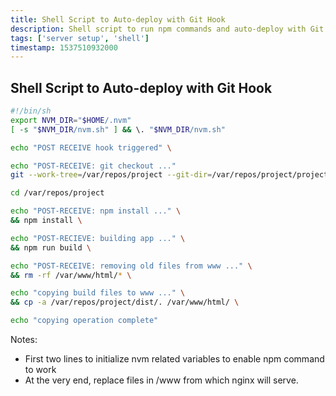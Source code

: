 ```yaml
---
title: Shell Script to Auto-deploy with Git Hook
description: Shell script to run npm commands and auto-deploy with Git Hook
tags: ['server setup', 'shell']
timestamp: 1537510932000
---
```


## Shell Script to Auto-deploy with Git Hook

```sh
#!/bin/sh
export NVM_DIR="$HOME/.nvm"
[ -s "$NVM_DIR/nvm.sh" ] && \. "$NVM_DIR/nvm.sh"

echo "POST RECEIVE hook triggered" \

echo "POST-RECEIVE: git checkout ..."
git --work-tree=/var/repos/project --git-dir=/var/repos/project/project.git checkout -f

cd /var/repos/project

echo "POST-RECEIVE: npm install ..." \
&& npm install \

echo "POST-RECIEVE: building app ..." \
&& npm run build \

echo "POST-RECEIVE: removing old files from www ..." \
&& rm -rf /var/www/html/* \

echo "copying build files to www ..." \
&& cp -a /var/repos/project/dist/. /var/www/html/ \

echo "copying operation complete"
```

Notes:

- First two lines to initialize nvm related variables to enable npm command to work
- At the very end, replace files in /www from which nginx will serve.
